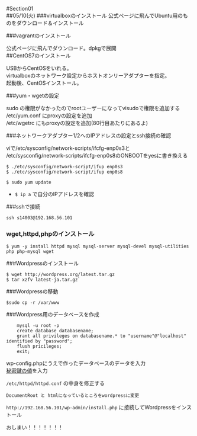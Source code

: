 #Section01	
##05/10(火)
###virtualboxのインストール
公式ページに飛んでUbuntu用のものをダウンロード＆インストール

###vagrantのインストール

公式ページに飛んでダウンロード。dpkgで展開  
##CentOS7のインストール  

USBからCentOSをいれる。  
virtualboxのネットワーク設定からホストオンリーアダプターを指定。  
起動後、CentOSインストール。  

###yum・wgetの設定

sudo の権限がなかったのでrootユーザーになってvisudoで権限を追加する  
/etc/yum.conf にproxyの設定を追加  
/etc/wgetrc にもproxyの設定を追加(80行目あたりにあるよ)  

###ネットワークアダプター1/2へのIPアドレスの設定とssh接続の確認  

viで/etc/sysconfig/network-scripts/ifcfg-enp0s3と  
/etc/sysconfig/network-scripts/ifcfg-enp0s8のONBOOTをyesに書き換える  

	$ ./etc/sysconfig/network-script/ifup enp0s3   
	$ ./etc/sysconfig/network-script/ifup enp0s8   

	$ sudo yum update    

* `$ ip a` で自分のIPアドレスを確認  

###sshで接続  

	ssh s14003@192.168.56.101  

### wget,httpd,phpのインストール  

	$ yum -y install httpd mysql mysql-server mysql-devel mysql-utilities php php-mysql wget  

###Wordpressのインストール  

	$ wget http://wordpress.org/latest.tar.gz  
	$ tar xzfv latest-ja.tar.gz`  

###Wordpressの移動  

	$sudo cp -r /var/www  

###Wordpress用のデータベースを作成  

``` mysql
	mysql -u root -p  
	create database databasename;
	grant all privileges on databasename.* to "username"@"localhost" identified by "password";
	flush pricileges;
	exit;
```

wp-config.phpにうえで作ったデータベースのデータを入力  
[秘密鍵の値](https://api.wordpress.org/secret-key/1.1/salt/)を入力  

`/etc/httpd/httpd.conf` の中身を修正する  

	DocumentRoot と htmlになっているところをwordpressに変更  

`http://192.168.56.101/wp-admin/install.php` に接続してWordpressをインストール

おしまい！！！！！！！